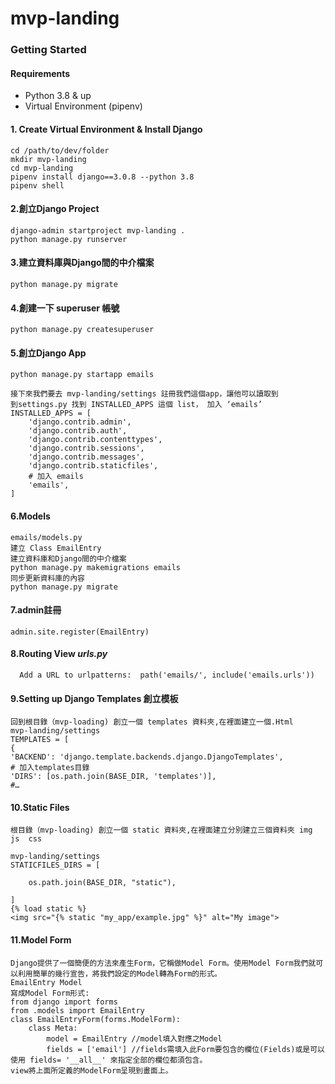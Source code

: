 # mvp-landing
### Getting Started

#### Requirements
- Python 3.8 & up
- Virtual Environment (pipenv)

#### 1. Create Virtual Environment & Install Django
```
cd /path/to/dev/folder
mkdir mvp-landing
cd mvp-landing
pipenv install django==3.0.8 --python 3.8
pipenv shell
```
#### 2.創立Django Project
```
django-admin startproject mvp-landing .
python manage.py runserver
```
#### 3.建立資料庫與Django間的中介檔案
```
python manage.py migrate 
```
#### 4.創建一下 superuser 帳號
```
python manage.py createsuperuser
```
#### 5.創立Django App
```
python manage.py startapp emails

接下來我們要去 mvp-landing/settings 註冊我們這個app，讓他可以讀取到
到settings.py 找到 INSTALLED_APPS 這個 list， 加入 ‘emails’
INSTALLED_APPS = [
    'django.contrib.admin',
    'django.contrib.auth',
    'django.contrib.contenttypes',
    'django.contrib.sessions',
    'django.contrib.messages',
    'django.contrib.staticfiles',
    # 加入 emails
    'emails',
]
```
#### 6.Models 
```
emails/models.py
建立 Class EmailEntry
建立資料庫和Django間的中介檔案
python manage.py makemigrations emails
同步更新資料庫的內容
python manage.py migrate 
```
#### 7.admin註冊
```
admin.site.register(EmailEntry)
```
#### 8.Routing View _urls.py_
```
  Add a URL to urlpatterns:  path('emails/', include('emails.urls'))
```

#### 9.Setting up Django Templates 創立模板
```
回到根目錄（mvp-loading) 創立一個 templates 資料夾,在裡面建立一個.Html
mvp-landing/settings
TEMPLATES = [
{
'BACKEND': 'django.template.backends.django.DjangoTemplates',
# 加入templates目錄
'DIRS': [os.path.join(BASE_DIR, 'templates')],
#…
```
#### 10.Static Files
```
根目錄（mvp-loading) 創立一個 static 資料夾,在裡面建立分別建立三個資料夾 img js  css

mvp-landing/settings
STATICFILES_DIRS = [
    
    os.path.join(BASE_DIR, "static"),

]
{% load static %}
<img src="{% static "my_app/example.jpg" %}" alt="My image">
```
#### 11.Model Form
```
Django提供了一個簡便的方法來產生Form，它稱做Model Form。使用Model Form我們就可以利用簡單的幾行宣告，將我們設定的Model轉為Form的形式。
EmailEntry Model
寫成Model Form形式:
from django import forms
from .models import EmailEntry
class EmailEntryForm(forms.ModelForm):
    class Meta:
        model = EmailEntry //model填入對應之Model
        fields = ['email'] //fields需填入此Form要包含的欄位(Fields)或是可以使用 fields= '__all__' 來指定全部的欄位都須包含。
view將上面所定義的ModelForm呈現到畫面上。
```